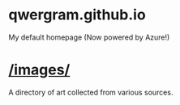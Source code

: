 # qwergram.github.io
My default homepage (Now powered by Azure!)

# [/images/](http://qwergram.github.io/images)
A directory of art collected from various sources.
